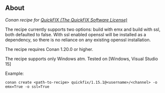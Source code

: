 ## About

*Conan recipe for [QuickFIX (The QuickFIX Software License)](https://github.com/quickfix/quickfix)*

The recipe currently supports two options: build with emx and build with ssl, both defaulted to false. With ssl enabled openssl will be installed as a dependency, so there is no reliance on any existing openssl installation.

The recipe requires Conan 1.20.0 or higher.

The recipe supports only Windows atm.
Tested on [Windows, Visual Studio 15]

Example:
```
conan create <path-to-recipe> quickfix/1.15.1@<username>/<channel> -o emx=True -o ssl=True
```